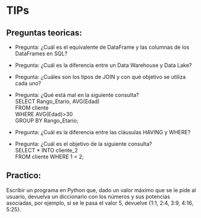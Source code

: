 # TIPs 


## Preguntas teoricas:


* Pregunta: ¿Cuál es el equivalente de DataFrame y las columnas de los DataFrames en SQL? <br>
 

* Pregunta: ¿Cuál es la diferencia entre un Data Warehouse y Data Lake? <br>
 
* Pregunta: ¿Cuáles son los tipos de JOIN y con qué objetivo se utiliza cada uno? <br>
 
* Pregunta: ¿Qué está mal en la siguiente consulta?<br>
  SELECT Rango_Etario, AVG(Edad)<br>
  FROM cliente<br>
  WHERE AVG(Edad)>30<br>
  GROUP BY Rango_Etario;

 
* Pregunta: ¿Cuál es la diferencia entre las cláusulas HAVING y WHERE?<br>
 
* Pregunta: ¿Cuál es el objetivo de la siguiente consulta? <br>
  SELECT * INTO cliente_2<br>
  FROM cliente WHERE 1 = 2;<br>

 
## Practico: 
Escribir un programa en Python que, dado un valor máximo que se le pide al usuario, devuelva un diccionario con los números y sus potencias asociadas, por ejemplo, si se le pasa el valor 5, devuelve {1:1, 2:4, 3:9, 4:16, 5:25}.

